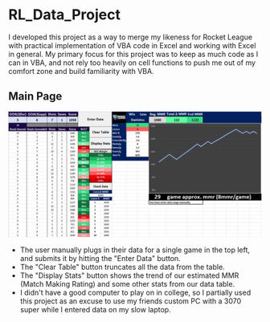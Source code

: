 # RL_Data_Project
I developed this project as a way to merge my likeness for Rocket League with practical implementation of VBA code in Excel and working with Excel in general. My primary focus for this project was to keep as much code as I can in VBA, and not rely too heavily on cell functions to push me out of my comfort zone and build familiarity with VBA.

## Main Page<br />
<img src="images/sheet.jpg" alt="Example Image 2" width="1000"><br />
- The user manually plugs in their data for a single game in the top left, and submits it by hitting the "Enter Data" button.
- The "Clear Table" button truncates all the data from the table.
- The "Display Stats" button shows the trend of our estimated MMR (Match Making Rating) and some other stats from our data table.
- I didn't have a good computer to play on in college, so I partially used this project as an excuse to use my friends custom PC with a 3070 super while I entered data on my slow laptop.